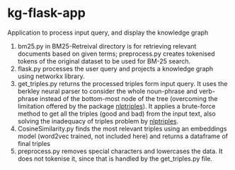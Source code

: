 # kg-flask-app
Application to process input query, and display the knowledge graph

1. bm25.py in BM25-Retreival directory is for retrieving relevant documents based on given terms; preprocess.py creates tokenised tokens of the original dataset to be used for BM-25 search. 
2. flask.py processes the user query and projects a knowledge graph using networkx library.
3. get_triples.py returns the processed triples form input query. It uses the berkley neural parser to consider the whole noun-phrase and verb-phrase instead of the bottom-most node of the tree (overcoming the limitation offered by the package [nlptriples](https://pypi.org/project/nlptriples/)).  It applies a brute-force method to get all the triples (good and bad) from the input text, also solving the inadequacy of triples problem by [nlptriples](https://pypi.org/project/nlptriples/). 
4. CosineSimilarity.py finds the most relevant triples using an embeddings model (word2vec trained, not included here) and returns a dataframe of final triples 
5. preprocess.py removes special characters and lowercases the data. It does not tokenise it, since that is handled by the get_triples.py file.  

